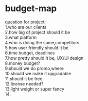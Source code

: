 # budget-map

question for project:  
1.who are our clients  
2.how big of project should it be  
3.what platform  
4.who is doing the same,competitors  
5.how user friendly should it be  
6.time budget, deadlines  
7.how pretty should it be, UX/UI design  
8.money budget?  
9.should we do promo,where   
10.should we make it upgradable  
11.should it be free  
12.license needed?  
13.light weight or super fancy  
14.
